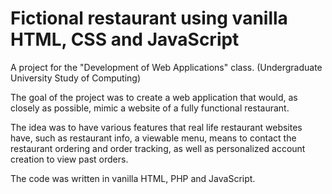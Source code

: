 # Fictional restaurant using vanilla HTML, CSS and JavaScript
A project for the "Development of Web Applications" class. (Undergraduate University Study of Computing)

The goal of the project was to create a web application that would, as closely as possible, mimic a website of a fully functional restaurant. 

The idea was to have various features that real life restaurant websites have, such as restaurant info, a viewable menu, means to contact the restaurant ordering and order tracking, as well as personalized account creation to view past orders. 

The code was written in vanilla HTML, PHP and JavaScript.
